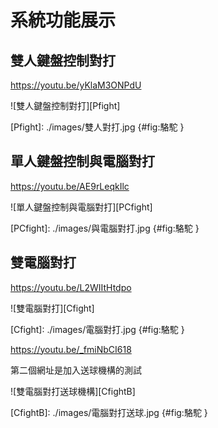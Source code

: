 系統功能展示
===

雙人鍵盤控制對打
---

https://youtu.be/yKlaM3ONPdU

![雙人鍵盤控制對打][Pfight]

[Pfight]: ./images/雙人對打.jpg {#fig:駱駝 }

單人鍵盤控制與電腦對打
---

https://youtu.be/AE9rLeqkIlc

![單人鍵盤控制與電腦對打][PCfight]

[PCfight]: ./images/與電腦對打.jpg {#fig:駱駝 }

雙電腦對打
---

https://youtu.be/L2WIItHtdpo

![雙電腦對打][Cfight]

[Cfight]: ./images/電腦對打.jpg {#fig:駱駝 }


https://youtu.be/_fmiNbCI618

第二個網址是加入送球機構的測試

![雙電腦對打送球機構][CfightB]

[CfightB]: ./images/電腦對打送球.jpg {#fig:駱駝 }

